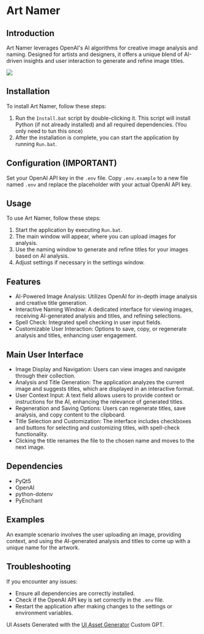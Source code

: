 
# Art Namer

## Introduction
Art Namer leverages OpenAI's AI algorithms for creative image analysis and naming. Designed for artists and designers, it offers a unique blend of AI-driven insights and user interaction to generate and refine image titles.

<img src='https://drive.google.com/uc?export=view&id=147Tme-MxEmqCSDaU3SPzR_78-QqAbZur'>

## Installation
To install Art Namer, follow these steps:
1. Run the `Install.bat` script by double-clicking it. This script will install Python (if not already installed) and all required dependencies. (You only need to tun this once)
2. After the installation is complete, you can start the application by running `Run.bat`.

## Configuration (IMPORTANT)
Set your OpenAI API key in the `.env` file. Copy `.env.example` to a new file named `.env` and replace the placeholder with your actual OpenAI API key.

## Usage
To use Art Namer, follow these steps:
1. Start the application by executing `Run.bat`.
2. The main window will appear, where you can upload images for analysis.
3. Use the naming window to generate and refine titles for your images based on AI analysis.
4. Adjust settings if necessary in the settings window.

## Features
- AI-Powered Image Analysis: Utilizes OpenAI for in-depth image analysis and creative title generation.
- Interactive Naming Window: A dedicated interface for viewing images, receiving AI-generated analysis and titles, and refining selections.
- Spell Check: Integrated spell checking in user input fields.
- Customizable User Interaction: Options to save, copy, or regenerate analysis and titles, enhancing user engagement.

## Main User Interface
- Image Display and Navigation: Users can view images and navigate through their collection.
- Analysis and Title Generation: The application analyzes the current image and suggests titles, which are displayed in an interactive format.
- User Context Input: A text field allows users to provide context or instructions for the AI, enhancing the relevance of generated titles.
- Regeneration and Saving Options: Users can regenerate titles, save analysis, and copy content to the clipboard.
- Title Selection and Customization: The interface includes checkboxes and buttons for selecting and customizing titles, with spell-check functionality.
- Clicking the title renames the file to the  chosen name and moves to the next image.

## Dependencies
- PyQt5
- OpenAI
- python-dotenv
- PyEnchant

## Examples
An example scenario involves the user uploading an image, providing context, and using the AI-generated analysis and titles to come up with a unique name for the artwork.

## Troubleshooting
If you encounter any issues:
- Ensure all dependencies are correctly installed.
- Check if the OpenAI API key is set correctly in the `.env` file.
- Restart the application after making changes to the settings or environment variables.

UI Assets Generated with the <a href="https://chat.openai.com/g/g-H0UwwgFOe-ui-asset-generator">UI Asset Generator</a> Custom GPT.
